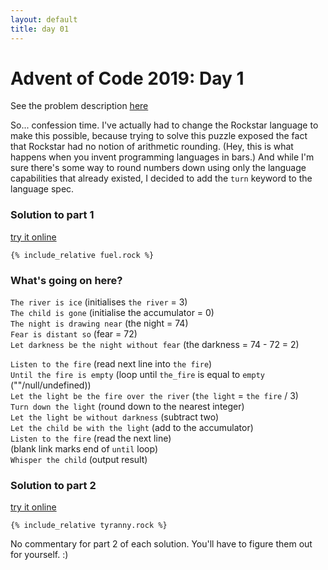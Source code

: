 ```yaml
---
layout: default
title: day 01
---
```


# Advent of Code 2019: Day 1

See the problem description [here](https://adventofcode.com/2019/day/1)

So... confession time. I've actually had to change the Rockstar language to make this possible, because 
trying to solve this puzzle exposed the fact that Rockstar had no
notion of arithmetic rounding. (Hey, this is what happens when you invent programming languages in bars.)
And while I'm sure there's some way to round numbers down using only the language capabilities that already existed, I decided to add the `turn` keyword to the language spec.
 
### Solution to part 1

<a href="/online?source=/advent/day01/fuel.rock&input=/advent/day01/fuel.rock.in">try it online</a>
```
{% include_relative fuel.rock %}
```

### What's going on here?

`The river is ice` (initialises `the river` = 3)  
`The child is gone` (initialise the accumulator = 0)  
`The night is drawing near` (the night = 74)  
`Fear is distant so` (fear = 72)  
`Let darkness be the night without fear` (the darkness = 74 - 72 = 2)  
  
`Listen to the fire` (read next line into `the fire`)  
`Until the fire is empty` (loop until `the_fire` is equal to `empty` (""/null/undefined))  
`Let the light be the fire over the river` (`the light` = `the fire` / 3)  
`Turn down the light` (round down to the nearest integer)  
`Let the light be without darkness` (subtract two)  
`Let the child be with the light` (add to the accumulator)  
`Listen to the fire` (read the next line)  
    (blank link marks end of `until` loop)  
`Whisper the child` (output result)   

### Solution to part 2

<a href="/online?source=/advent/day01/tyranny.rock&input=/advent/day01/fuel.rock.in">try it online</a>

```
{% include_relative tyranny.rock %}
```

No commentary for part 2 of each solution. You'll have to figure them out for yourself. :)
